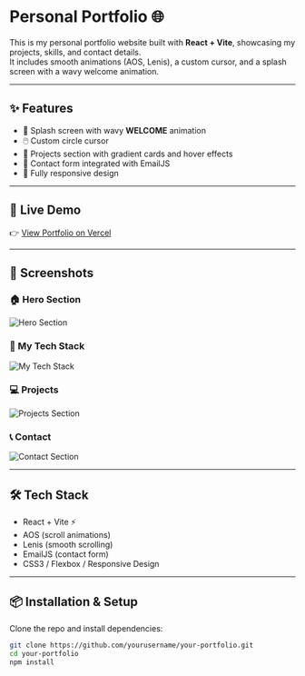 # Personal Portfolio 🌐

This is my personal portfolio website built with **React + Vite**, showcasing my projects, skills, and contact details.  
It includes smooth animations (AOS, Lenis), a custom cursor, and a splash screen with a wavy welcome animation.

---

## ✨ Features
- 🎉 Splash screen with wavy **WELCOME** animation  
- 🖱️ Custom circle cursor  
- 📂 Projects section with gradient cards and hover effects    
- 📩 Contact form integrated with EmailJS  
- 📱 Fully responsive design  

---

## 🚀 Live Demo
👉 [View Portfolio on Vercel](https://noothan-portfolio.vercel.app)

---

## 📸 Screenshots

### 🏠 Hero Section
![Hero Section](assets/screenshots/homepage.png)

### 🤖 My Tech Stack
![My Tech Stack](assets/screenshots/techstack.png)

### 💻 Projects
![Projects Section](assets/screenshots/projects.png)

### 📞 Contact
![Contact Section](assets/screenshots/contactpage.png)


---

## 🛠️ Tech Stack
- React + Vite ⚡
- AOS (scroll animations)
- Lenis (smooth scrolling)
- EmailJS (contact form)
- CSS3 / Flexbox / Responsive Design

---

## 📦 Installation & Setup

Clone the repo and install dependencies:
```bash
git clone https://github.com/yourusername/your-portfolio.git
cd your-portfolio
npm install
